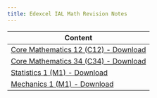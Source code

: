 ```yaml
---
title: Edexcel IAL Math Revision Notes
---
```


| Content                                                                                                          |
| ---------------------------------------------------------------------------------------------------------------- |
| [Core Mathematics 12 (C12) - Download](https://www.dropbox.com/s/2jzgek8sz1vxq5w/C12%20Formula%20sheet.pdf?dl=1) |
| [Core Mathematics 34 (C34) - Download](https://www.dropbox.com/s/aqf40ilgov2ebid/C34%20Formula%20sheet.pdf?dl=1) |
| [Statistics 1 (M1) - Download](https://www.dropbox.com/s/eay2gdeoym2qf5k/S1%20Formula%20Sheet.pdf?dl=1)          |
| [Mechanics 1 (M1) - Download](https://www.dropbox.com/s/5084m9scmh14sg9/M1%20Formula%20sheet.pdf?dl=1)           |
